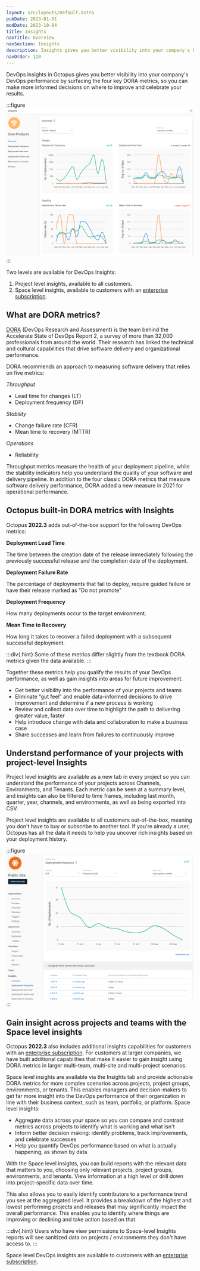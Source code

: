 ```yaml
---
layout: src/layouts/Default.astro
pubDate: 2023-01-01
modDate: 2023-10-04
title: Insights
navTitle: Overview
navSection: Insights
description: Insights gives you better visibility into your company's DevOps performance.
navOrder: 120
---
```


DevOps insights in Octopus gives you better visibility into your company's DevOps performance by surfacing the four key DORA metrics, so you can make more informed decisions on where to improve and celebrate your results.

:::figure
![The Overview page of Insights Reports](/docs/insights/images/overview.png)
:::

Two levels are available for DevOps Insights:

1. Project level insights, available to all customers.
2. Space level insights, available to customers with an [enterprise subscription](https://octopus.com/pricing).

## What are DORA metrics?

[DORA](https://dora.dev/) (DevOps Research and Assessment) is the team behind the Accelerate State of DevOps Report 2, a survey of more than 32,000 professionals from around the world. Their research has linked the technical and cultural capabilities that drive software delivery and organizational performance.

DORA recommends an approach to measuring software delivery that relies on five metrics:

_Throughput_

- Lead time for changes (LT)
- Deployment frequency (DF)

_Stability_

- Change failure rate (CFR)
- Mean time to recovery (MTTR)

_Operations_

- Reliability

Throughput metrics measure the health of your deployment pipeline, while the stability indicators help you understand the quality of your software and delivery pipeline. In addition to the four classic DORA metrics that measure software delivery performance, DORA added a new measure in 2021 for operational performance.

## Octopus built-in DORA metrics with Insights

Octopus **2022.3** adds out-of-the-box support for the following DevOps metrics:

**Deployment Lead Time**

The time between the creation date of the release immediately following the previously successful release and the completion date of the deployment.

**Deployment Failure Rate**

The percentage of deployments that fail to deploy, require guided failure or have their release marked as "Do not promote"

**Deployment Frequency**

How many deployments occur to the target environment.

**Mean Time to Recovery**

How long it takes to recover a failed deployment with a subsequent successful deployment.

:::div{.hint}
Some of these metrics differ slightly from the textbook DORA metrics given the data available.
:::

Together these metrics help you qualify the results of your DevOps performance, as well as gain insights into areas for future improvement.

- Get better visibility into the performance of your projects and teams
- Eliminate “gut feel” and enable data-informed decisions to drive improvement and determine if a new process is working
- Review and collect data over time to highlight the path to delivering greater value, faster
- Help introduce change with data and collaboration to make a business case
- Share successes and learn from failures to continuously improve

## Understand performance of your projects with project-level Insights

Project level insights are available as a new tab in every project so you can understand the performance of your projects across Channels, Environments, and Tenants. Each metric can be seen at a summary level, and insights can also be filtered to time frames, including last month, quarter, year, channels, and environments, as well as being exported into CSV.

Project level insights are available to all customers out-of-the-box, meaning you don't have to buy or subscribe to another tool. If you're already a user, Octopus has all the data it needs to help you uncover rich insights based on your deployment history.

:::figure
![Project Insights Deployment Frequency](/docs/insights/images/project.png)
:::

## Gain insight across projects and teams with the Space level insights

Octopus **2022.3** also includes additional insights capabilities for customers with an [enterprise subscription](https://octopus.com/pricing). For customers at larger companies, we have built additional capabilities that make it easier to gain insight using DORA metrics in larger multi-team, multi-site and multi-project scenarios.

Space level insights are available via the Insights tab and provide actionable DORA metrics for more complex scenarios across projects, project groups, environments, or tenants. This enables managers and decision-makers to get far more insight into the DevOps performance of their organization in line with their business context, such as team, portfolio, or platform. Space level insights:

- Aggregate data across your space so you can compare and contrast metrics across projects to identify what is working and what isn't
- Inform better decision making: identify problems, track improvements, and celebrate successes
- Help you quantify DevOps performance based on what is actually happening, as shown by data

With the Space level insights, you can build reports with the relevant data that matters to you, choosing only relevant projects, project groups, environments, and tenants. View information at a high level or drill down into project-specific data over time.

This also allows you to easily identify contributors to a performance trend you see at the aggregated level. It provides a breakdown of the highest and lowest performing projects and releases that may significantly impact the overall performance. This enables you to identify where things are improving or declining and take action based on that.

:::div{.hint}
Users who have view permissions to Space-level Insights reports will see sanitized data on projects / environments they don't have access to.
:::

Space level DevOps insights are available to customers with an [enterprise subscription](https://octopus.com/pricing).
